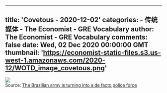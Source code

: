 
---
title: 'Covetous - 2020-12-02'
categories: 
    - 传统媒体
    - The Economist - GRE Vocabulary
author: The Economist - GRE Vocabulary
comments: false
date: Wed, 02 Dec 2020 00:00:00 GMT
thumbnail: 'https://economist-static-files.s3.us-west-1.amazonaws.com/2020-12/WOTD_image_covetous.png'
---

<div>   
<img src="https://economist-static-files.s3.us-west-1.amazonaws.com/2020-12/WOTD_image_covetous.png" referrerpolicy="no-referrer"><br>
                    Source: <a href="https://www.economist.com/the-americas/2017/07/06/the-brazilian-army-is-turning-into-a-de-facto-police-force">The Brazilian army is turning into a de facto police force</a>
                  
</div>
            